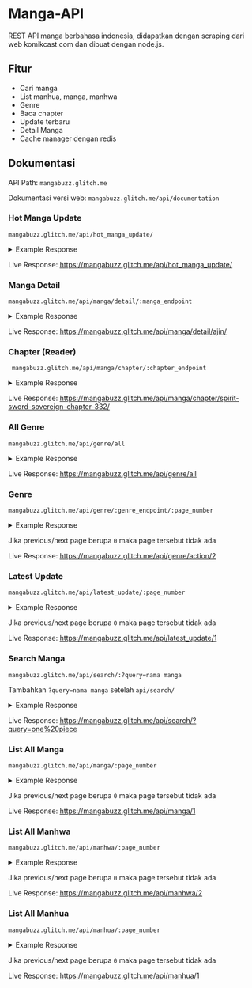 # Manga-API

REST API manga berbahasa indonesia, didapatkan dengan scraping dari web komikcast.com dan dibuat dengan node.js.

## Fitur

* Cari manga
* List manhua, manga, manhwa
* Genre
* Baca chapter
* Update terbaru
* Detail Manga
* Cache manager dengan redis

## Dokumentasi
         
API Path:  ```mangabuzz.glitch.me```

Dokumentasi versi web: 
```mangabuzz.glitch.me/api/documentation```

### Hot Manga Update

``` mangabuzz.glitch.me/api/hot_manga_update/ ```

<details><summary> Example Response </summary>
<p>

```
[
    {
        "title":"Black Clover",
        "manga_endpoint":"black-clover/",
        "type":"Manga",
        "image":"https://i2.wp.com/komikindo.co/wp-content/uploads/2017/08/1550837855-i286084.jpg",
        "chapter":"Ch.264",
        "rating":"7.00"
    }
]
```

</p>
</details>

Live Response: 
https://mangabuzz.glitch.me/api/hot_manga_update/

### Manga Detail

```mangabuzz.glitch.me/api/manga/detail/:manga_endpoint ```

<details><summary> Example Response </summary>
<p>

```
{
  "title":"Ajin",
  "mangaEndpoint": "ajin/",
  "image":"https://i1.wp.com/komikindo.co/wp-content/uploads/2017/08/Ajin.jpg",
  "status":"Ongoing",
  "released":"2012",
  "author":"Miura Tsuina",
  "type":"Manga",
  "rating":"7.00",
  "lastUpdated":"September 9, 2020",
  "description":"Those who are resistant to death are called “Demi-humans”.That day, Kei Nagai, a High school student, should have died in a traffic accident, but he comes back to life shortly after. In other words, Kei is a demi-human. Since then, Kei’s world changes dramatically. Terrified and without knowing what is going on, Kei is saved by his friend, Kai. Together, they flee deep into a deserted mountain. Later, a group of demi-humans who are hostile against humans contact Kai… Who is he fighting against? Who should he side with?",
  "genreList":[
      {
      "genreName":"Action",
      "genre_endpoint":"action/"
      }],
  "chapterList":[
    {
      "chapterName":"Chapter 82",
      "chapter_endpoint":"ajin-chapter-82/",
      "updatedOn":"3 days ago"
    }
    ]
}
```

</p>
</details>

Live Response:
https://mangabuzz.glitch.me/api/manga/detail/ajin/

### Chapter (Reader)

``` mangabuzz.glitch.me/api/manga/chapter/:chapter_endpoint```

<details><summary> Example Response </summary>
<p>

```
[
    {
        "imageLink":"https://acecdn.xyz/wp-content/3/2de59d39a77a3866253d51cfb9879792/332/3f36c5d18a1fefa0fc76f9688670e054.jpg"
    }
]
```

</p>
</details>

Live Response:
https://mangabuzz.glitch.me/api/manga/chapter/spirit-sword-sovereign-chapter-332/

### All Genre

```mangabuzz.glitch.me/api/genre/all```

<details><summary> Example Response </summary>
<p>

```
[
    {
        "genreTitle":"View all series in Action","genreSubtitle":"Action",
        "genre_endpoint":"action/"
    }
]
```

</p>
</details>

Live Response:
https://mangabuzz.glitch.me/api/genre/all

### Genre

```mangabuzz.glitch.me/api/genre/:genre_endpoint/:page_number```

<details><summary> Example Response </summary>
<p>

```
{
  "previousPage": 2,
  "currentPage": 3,
  "nextPage": 4,
  "result": [
    {
      "title": "After Transformation, Mine and Her Wild Fantasy",
      "manga_endpoint": "after-transformation-mine-and-her-wild-fantasy/",
      "type": "Manhua",
      "image": "https://i2.wp.com/komikindo.co/wp-content/uploads/2018/09/After-Transformation-Mine-and-Her-Wild-Fantasy.jpg",
      "chapter": "Ch.83",
      "rating": "7.00"
    }
  ]
}
```

</p>
</details>


Jika previous/next page berupa ```0``` maka page tersebut tidak ada 

Live Response:
https://mangabuzz.glitch.me/api/genre/action/2

### Latest Update

```mangabuzz.glitch.me/api/latest_update/:page_number```

<details><summary> Example Response </summary>
<p>

```
{
  "previousPage": 0,
  "currentPage": 1,
  "nextPage": 2,
  "latestUpdateList": [
    {
      "title": "unOrdinary",
      "manga_endpoint": "unordinary/",
      "image": "https://i3.wp.com/komikindo.co/wp-content/uploads/2018/09/UnOrdinary_Seraphina.jpg",
      "hotTag": "",
      "type: "Manga",
      "listNewChapter": [
        {
          "chapterName": "Ch.119",
          "chapter_endpoint": "unordinary-chapter-119/",
          "updatedOn": "3 jam lalu"
        },
        {
          "chapterName": "Ch.118",
          "chapter_endpoint": "unordinary-chapter-118/",
          "updatedOn": "3 minggu lalu"
        },
        {
          "chapterName": "Ch.117",
          "chapter_endpoint": "unordinary-chapter-117/",
          "updatedOn": "4 minggu lalu"
        }
      ]
    }
  ]
}
```

</p>
</details>

Jika previous/next page berupa ```0``` maka page tersebut tidak ada 

Live Response:
https://mangabuzz.glitch.me/api/latest_update/1

### Search Manga

```mangabuzz.glitch.me/api/search/:?query=nama manga```

Tambahkan ```?query=nama manga``` setelah ```api/search/```

<details><summary>Example Response</summary>
<p>

```
[
    {
        "title":"One Piece",
        "manga_endpoint":"one-piece/",
        "type":"Manga",
        "image":"https://i1.wp.com/komikindo.co/wp-content/uploads/2018/10/cover-one-piece.jpg",
        "chapter":"Ch.990.5",
        "rating":"9.01"
    }
]
```

</p>
</details>

Live Response:
https://mangabuzz.glitch.me/api/search/?query=one%20piece

### List All Manga

```mangabuzz.glitch.me/api/manga/:page_number```

<details><summary>Example Response</summary>
<p>

```
{
  "previousPage": 2,
  "currentPage": 3,
  "nextPage": 4,
  "result": [
    {
      "title": "After Transformation, Mine and Her Wild Fantasy",
      "manga_endpoint": "after-transformation-mine-and-her-wild-fantasy/",
      "type": "Manhua",
      "image": "https://i2.wp.com/komikindo.co/wp-content/uploads/2018/09/After-Transformation-Mine-and-Her-Wild-Fantasy.jpg",
      "chapter": "Ch.83",
      "rating": "7.00"
    }
  ]
}
```

</p>
</details>

Jika previous/next page berupa ```0``` maka page tersebut tidak ada 

Live Response:
https://mangabuzz.glitch.me/api/manga/1

### List All Manhwa

```mangabuzz.glitch.me/api/manhwa/:page_number```

<details><summary>Example Response</summary>
<p>

```
{
  "previousPage": 2,
  "currentPage": 3,
  "nextPage": 4,
  "result": [
    {
      "title": "After Transformation, Mine and Her Wild Fantasy",
      "manga_endpoint": "after-transformation-mine-and-her-wild-fantasy/",
      "type": "Manhua",
      "image": "https://i2.wp.com/komikindo.co/wp-content/uploads/2018/09/After-Transformation-Mine-and-Her-Wild-Fantasy.jpg",
      "chapter": "Ch.83",
      "rating": "7.00"
    }
  ]
}
```

</p>
</details>

Jika previous/next page berupa ```0``` maka page tersebut tidak ada

Live Response:
https://mangabuzz.glitch.me/api/manhwa/2

### List All Manhua

```mangabuzz.glitch.me/api/manhua/:page_number```

<details><summary>Example Response</summary>
<p>

```
{
  "previousPage": 2,
  "currentPage": 3,
  "nextPage": 4,
  "result": [
    {
      "title": "After Transformation, Mine and Her Wild Fantasy",
      "manga_endpoint": "after-transformation-mine-and-her-wild-fantasy/",
      "type": "Manhua",
      "image": "https://i2.wp.com/komikindo.co/wp-content/uploads/2018/09/After-Transformation-Mine-and-Her-Wild-Fantasy.jpg",
      "chapter": "Ch.83",
      "rating": "7.00"
    }
  ]
}
```

</p>
</details>

Jika previous/next page berupa ```0``` maka page tersebut tidak ada 

Live Response:
https://mangabuzz.glitch.me/api/manhua/1